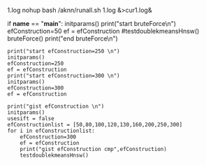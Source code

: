 1.log
nohup bash /aknn/runall.sh 1.log &>cur1.log&


if __name__ == "__main__":
    initparams()
    print("start bruteForce\n")
    efConstruction=50
    ef = efConstruction
    #testdoublekmeansHnsw()
    bruteForce()
    print("end bruteForce\n")
    
    print("start efConstruction=250 \n")
    initparams()
    efConstruction=250
    ef = efConstruction
    print("start efConstruction=300 \n")
    initparams()
    efConstruction=300
    ef = efConstruction

    print("gist efConstruction \n")
    initparams()
    usesift = false
    efConstructionlist = [50,80,100,120,130,160,200,250,300]
    for i in efConstructionlist:
        efConstruction=300
        ef = efConstruction
        print("gist efConstruction cmp",efConstruction)
        testdoublekmeansHnsw()